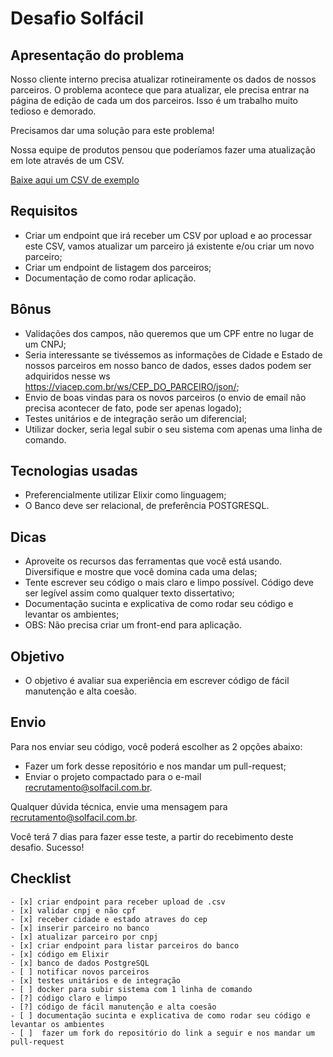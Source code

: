 # Desafio Solfácil

## Apresentação do problema

Nosso cliente interno precisa atualizar rotineiramente os dados de nossos parceiros. O problema acontece que para atualizar, ele precisa entrar na página de edição de cada um dos parceiros. Isso é um trabalho muito tedioso e demorado.

Precisamos dar uma solução para este problema!

Nossa equipe de produtos pensou que poderíamos fazer uma atualização em lote através de um CSV.

[Baixe aqui um CSV de exemplo](assets/exemplo.csv)

## Requisitos

- Criar um endpoint que irá receber um CSV por upload e ao processar este CSV, vamos atualizar um parceiro já existente e/ou criar um novo parceiro;
- Criar um endpoint de listagem dos parceiros;
- Documentação de como rodar aplicação.

## Bônus

- Validações dos campos, não queremos que um CPF entre no lugar de um CNPJ;
- Seria interessante se tivéssemos as informações de Cidade e Estado de nossos parceiros em nosso banco de dados, esses dados podem ser adquiridos nesse ws https://viacep.com.br/ws/CEP_DO_PARCEIRO/json/;
- Envio de boas vindas para os novos parceiros (o envio de email não precisa acontecer de fato, pode ser apenas logado);
- Testes unitários e de integração serão um diferencial;
- Utilizar docker, seria legal subir o seu sistema com apenas uma linha de comando.

## Tecnologias usadas

- Preferencialmente utilizar Elixir como linguagem;
- O Banco deve ser relacional, de preferência POSTGRESQL.

## Dicas

- Aproveite os recursos das ferramentas que você está usando. Diversifique e mostre que você domina cada uma delas;
- Tente escrever seu código o mais claro e limpo possível. Código deve ser legível assim como qualquer texto dissertativo;
- Documentação sucinta e explicativa de como rodar seu código e levantar os ambientes;
- OBS: Não precisa criar um front-end para aplicação.

## Objetivo

- O objetivo é avaliar sua experiência em escrever código de fácil manutenção e alta coesão.

## Envio

Para nos enviar seu código, você poderá escolher as 2 opções abaixo:
- Fazer um fork desse repositório e nos mandar um pull-request;
- Enviar o projeto compactado para o e-mail recrutamento@solfacil.com.br.


Qualquer dúvida técnica, envie uma mensagem para recrutamento@solfacil.com.br.

Você terá 7 dias para fazer esse teste, a partir do recebimento deste desafio. Sucesso!

## Checklist

    - [x] criar endpoint para receber upload de .csv
    - [x] validar cnpj e não cpf
    - [x] receber cidade e estado atraves do cep
    - [x] inserir parceiro no banco
    - [x] atualizar parceiro por cnpj
    - [x] criar endpoint para listar parceiros do banco
    - [x] código em Elixir
    - [x] banco de dados PostgreSQL
    - [ ] notificar novos parceiros
    - [x] testes unitários e de integração
    - [ ] docker para subir sistema com 1 linha de comando
    - [?] código claro e limpo
    - [?] código de fácil manutenção e alta coesão
    - [ ] documentação sucinta e explicativa de como rodar seu código e levantar os ambientes
    - [ ]  fazer um fork do repositório do link a seguir e nos mandar um pull-request